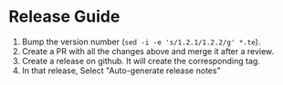 Release Guide
=============

1. Bump the version number (`sed -i -e 's/1.2.1/1.2.2/g' *.te`).
1. Create a PR with all the changes above and merge it after a review.
1. Create a release on github. It will create the corresponding tag.
1. In that release, Select "Auto-generate release notes"
